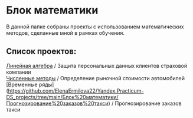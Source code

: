 # Блок математики

В данной папке собраны проекты с использованием математических методов, сделанные мной в рамках обучения.

## Список проектов:
[Линейная алгебра](https://github.com/ElenaErmilova22/Yandex.Practicum-DS_projects/tree/main/Блок%20математики/Защита%20персональных%20данных%20клиентов%20страховой%20компании) / Защита персональных данных клиентов страховой компании \
[Численные методы](https://github.com/ElenaErmilova22/Yandex.Practicum-DS_projects/tree/main/Блок%20математики/Определение%20рыночной%20стоимости%20автомобилей) / Определение рыночной стоимости автомобилей \
[Временные ряды] (https://github.com/ElenaErmilova22/Yandex.Practicum-DS_projects/tree/main/Блок%20математики/Прогнозирование%20заказов%20такси) / Прогнозирование заказов такси
